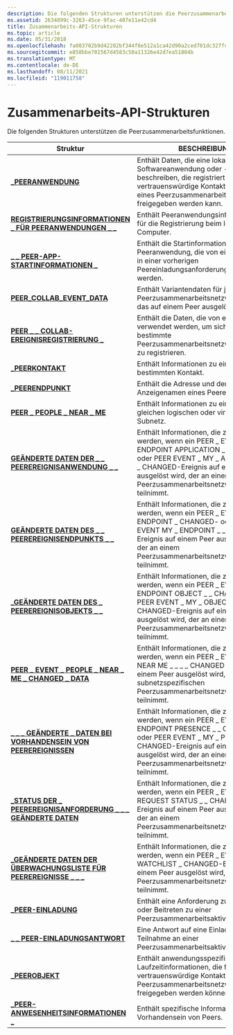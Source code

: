 ```yaml
---
description: Die folgenden Strukturen unterstützen die Peerzusammenarbeitsfunktionen. StructureDescriptionPEER \_ APPLICATIONContains-Daten, die eine lokal installierte Softwareanwendung oder -komponente beschreiben, die registriert und für vertrauenswürdige Kontakte innerhalb eines Peerzusammenarbeitsnetzwerks freigegeben werden kann. PEER APPLICATION REGISTRATION INFOInformationen zur \_ \_ \_ Peeranwendung für die Registrierung beim lokalen Computer. PEER \_ APP \_ LAUNCH \_ INFOContains the peer application launch information provided by a contact in a previous peer invite request. (PEER-APP-STARTINFORMATIONENInformationen zum Starten der Peeranwendungsanwendung, die von einem Kontakt in einer vorherigen Peereinladungsanforderung bereitgestellt wurden. PEER \_ COLLAB \_ EVENT \_ DATAContains variant data for each possible peer collaboration network event raised on a peer. PEER \_ COLLAB \_ EVENT REGISTRATIONBezieht sich auf die \_ Daten, die von einem Peer verwendet werden, um sich für bestimmte Peerzusammenarbeitsnetzwerkereignisse zu registrieren. PEER \_ CONTACTInformationen zu einem bestimmten Kontakt. \_PEERENDPUNKT Enthält die Adresse und den Anzeigenamen eines Peerendpunkts. PEER \_ PEOPLE \_ NEAR \_ MEInformationen zu einem Peer im gleichen logischen oder virtuellen Subnetz. PEER \_ EVENT APPLICATION CHANGED \_ \_ \_ DATAContains-Informationen, die zurückgegeben werden, wenn ein PEER \_ EVENT ENDPOINT APPLICATION \_ \_ \_ CHANGED- oder PEER EVENT MY APPLICATION \_ \_ \_ \_ CHANGED-Ereignis auf einem Peer ausgelöst wird, der an einem Peerzusammenarbeitsnetzwerk teilnimmt. PEER \_ EVENT ENDPOINT CHANGED \_ \_ \_ DATAContains-Informationen, die zurückgegeben werden, wenn ein PEER \_ EVENT ENDPOINT \_ \_ CHANGED- oder PEER EVENT MY \_ ENDPOINT \_ \_ \_ CHANGED-Ereignis auf einem Peer ausgelöst wird, der an einem Peerzusammenarbeitsnetzwerk teilnimmt. PEER \_ EVENT OBJECT CHANGED \_ \_ \_ DATAContains-Informationen, die zurückgegeben werden, wenn ein PEER \_ EVENT ENDPOINT OBJECT \_ \_ \_ CHANGED- oder PEER EVENT MY OBJECT \_ \_ \_ \_ CHANGED-Ereignis auf einem Peer ausgelöst wird, der an einem Peerzusammenarbeitsnetzwerk teilnimmt. PEER \_ EVENT PEOPLE NEAR ME CHANGED \_ \_ \_ \_ \_ DATABezieht Informationen ein, die zurückgegeben werden, wenn ein PEER \_ EVENT PEOPLE NEAR ME \_ \_ \_ \_ CHANGED-Ereignis auf einem Peer ausgelöst wird, der an einem subnetzspezifischen Peerzusammenarbeitsnetzwerk teilnimmt. PEER \_ EVENT PRESENCE CHANGED \_ \_ \_ DATAContains-Informationen, die zurückgegeben werden, wenn ein PEER \_ EVENT ENDPOINT PRESENCE \_ \_ \_ CHANGED- oder PEER EVENT MY PRESENCE \_ \_ \_ \_ CHANGED-Ereignis auf einem Peer ausgelöst wird, der an einem Peerzusammenarbeitsnetzwerk teilnimmt. PEER \_ EVENT REQUEST STATUS CHANGED \_ \_ \_ \_ DATAInformationen, die zurückgegeben werden, wenn ein PEER \_ EVENT REQUEST STATUS \_ \_ \_ CHANGED-Ereignis auf einem Peer ausgelöst wird, der an einem Peerzusammenarbeitsnetzwerk teilnimmt. PEER \_ EVENT \_ WATCHLIST CHANGED \_ \_ DATAContains-Informationen, die zurückgegeben werden, wenn ein PEER \_ EVENT \_ WATCHLIST \_ CHANGED-Ereignis auf einem Peer ausgelöst wird, der an einem Peerzusammenarbeitsnetzwerk teilnimmt. PEER \_ INVITATIONContains eine Anforderung zum Initiieren oder Beitreten zu einer Peerzusammenarbeitsaktivität. PEER \_ INVITATION RESPONSE Eine Antwort auf eine Einladung zur Teilnahme an einer \_ Peerzusammenarbeitsaktivität. PEER \_ OBJECT Enthält anwendungsspezifische Laufzeitinformationen, die für vertrauenswürdige Kontakte in einem Peerzusammenarbeitsnetzwerk freigegeben werden können. PEER PRESENCE INFOInformationen zum \_ Vorhandensein bestimmter \_ Peers.
ms.assetid: 2634899c-3263-45ce-9fac-407e11e42cd4
title: Zusammenarbeits-API-Strukturen
ms.topic: article
ms.date: 05/31/2018
ms.openlocfilehash: fa003702b9d42202bf344f6e512a1ca42d90a2ced701dc327fdc91eefb8fdcb9
ms.sourcegitcommit: e858bbe701567d4583c50a11326e42d7ea51804b
ms.translationtype: MT
ms.contentlocale: de-DE
ms.lasthandoff: 08/11/2021
ms.locfileid: "119011758"
---
```

# <a name="collaboration-api-structures"></a>Zusammenarbeits-API-Strukturen

Die folgenden Strukturen unterstützen die Peerzusammenarbeitsfunktionen.

| Struktur                                                                                      | BESCHREIBUNG                                                                                                                                                                                        |
|------------------------------------------------------------------------------------------------|----------------------------------------------------------------------------------------------------------------------------------------------------------------------------------------------------|
| [**\_PEERANWENDUNG**](/windows/desktop/api/P2P/ns-p2p-peer_application)                                                  | Enthält Daten, die eine lokal installierte Softwareanwendung oder -komponente beschreiben, die registriert und für vertrauenswürdige Kontakte innerhalb eines Peerzusammenarbeitsnetzwerks freigegeben werden kann.                        |
| [**REGISTRIERUNGSINFORMATIONEN \_ FÜR PEERANWENDUNGEN \_ \_**](/windows/desktop/api/P2P/ns-p2p-peer_application_registration_info)            | Enthält Peeranwendungsinformationen für die Registrierung beim lokalen Computer.                                                                                                                    |
| [**\_ \_ PEER-APP-STARTINFORMATIONEN \_**](/windows/desktop/api/P2P/ns-p2p-peer_app_launch_info)                                        | Enthält die Startinformationen der Peeranwendung, die von einem Kontakt in einer vorherigen Peereinladungsanforderung bereitgestellt werden.                                                                              |
| [**PEER_COLLAB_EVENT_DATA**](/windows/win32/api/p2p/ns-p2p-peer_collab_event_data-r1)                                    | Enthält Variantendaten für jedes mögliche Peerzusammenarbeitsnetzwerkereignis, das auf einem Peer ausgelöst wird.                                                                                                         |
| [**PEER \_ \_ COLLAB-EREIGNISREGISTRIERUNG \_**](/windows/desktop/api/P2P/ns-p2p-peer_collab_event_registration)                    | Enthält die Daten, die von einem Peer verwendet werden, um sich für bestimmte Peerzusammenarbeitsnetzwerkereignisse zu registrieren.                                                                                                       |
| [**\_PEERKONTAKT**](/windows/desktop/api/P2P/ns-p2p-peer_contact)                                                          | Enthält Informationen zu einem bestimmten Kontakt.                                                                                                                                                     |
| [**\_PEERENDPUNKT**](/windows/desktop/api/P2P/ns-p2p-peer_endpoint)                                                        | Enthält die Adresse und den Anzeigenamen eines Peerendpunkts.                                                                                                                                         |
| [**PEER \_ PEOPLE \_ NEAR \_ ME**](/windows/desktop/api/P2P/ns-p2p-peer_people_near_me)                                          | Enthält Informationen zu einem Peer im gleichen logischen oder virtuellen Subnetz.                                                                                                                           |
| [**GEÄNDERTE DATEN DER \_ \_ PEEREREIGNISANWENDUNG \_ \_**](/windows/desktop/api/P2P/ns-p2p-peer_event_application_changed_data)         | Enthält Informationen, die zurückgegeben werden, wenn ein PEER \_ EVENT \_ ENDPOINT APPLICATION \_ \_ CHANGED- oder PEER EVENT \_ MY \_ APPLICATION \_ \_ CHANGED-Ereignis auf einem Peer ausgelöst wird, der an einem Peerzusammenarbeitsnetzwerk teilnimmt. |
| [**GEÄNDERTE DATEN DES \_ \_ PEEREREIGNISENDPUNKTS \_ \_**](/windows/desktop/api/P2P/ns-p2p-peer_event_endpoint_changed_data)               | Enthält Informationen, die zurückgegeben werden, wenn ein PEER \_ EVENT \_ ENDPOINT \_ CHANGED- oder PEER EVENT MY \_ ENDPOINT \_ \_ \_ CHANGED-Ereignis auf einem Peer ausgelöst wird, der an einem Peerzusammenarbeitsnetzwerk teilnimmt.                 |
| [**\_GEÄNDERTE DATEN DES \_ PEEREREIGNISOBJEKTS \_ \_**](/windows/desktop/api/P2P/ns-p2p-peer_event_object_changed_data)                   | Enthält Informationen, die zurückgegeben werden, wenn ein PEER \_ EVENT \_ ENDPOINT OBJECT \_ \_ CHANGED- oder PEER EVENT \_ MY \_ OBJECT \_ \_ CHANGED-Ereignis auf einem Peer ausgelöst wird, der an einem Peerzusammenarbeitsnetzwerk teilnimmt.           |
| [**PEER \_ EVENT \_ PEOPLE \_ NEAR \_ ME \_ CHANGED \_ DATA**](/windows/desktop/api/P2P/ns-p2p-peer_event_people_near_me_changed_data) | Enthält Informationen, die zurückgegeben werden, wenn ein PEER \_ EVENT PEOPLE NEAR ME \_ \_ \_ \_ CHANGED-Ereignis auf einem Peer ausgelöst wird, der an einem subnetzspezifischen Peerzusammenarbeitsnetzwerk teilnimmt.                               |
| [**\_ \_ \_ GEÄNDERTE \_ DATEN BEI VORHANDENSEIN VON PEEREREIGNISSEN**](/windows/desktop/api/P2P/ns-p2p-peer_event_presence_changed_data)               | Enthält Informationen, die zurückgegeben werden, wenn ein PEER \_ EVENT \_ ENDPOINT PRESENCE \_ \_ CHANGED- oder PEER EVENT \_ MY \_ PRESENCE \_ \_ CHANGED-Ereignis auf einem Peer ausgelöst wird, der an einem Peerzusammenarbeitsnetzwerk teilnimmt.       |
| [**\_STATUS DER \_ PEEREREIGNISANFORDERUNG \_ \_ \_ GEÄNDERTE DATEN**](/windows/desktop/api/P2P/ns-p2p-peer_event_request_status_changed_data)  | Enthält Informationen, die zurückgegeben werden, wenn ein PEER \_ EVENT \_ REQUEST STATUS \_ \_ CHANGED-Ereignis auf einem Peer ausgelöst wird, der an einem Peerzusammenarbeitsnetzwerk teilnimmt.                                                |
| [**\_GEÄNDERTE DATEN DER ÜBERWACHUNGSLISTE FÜR PEEREREIGNISSE \_ \_ \_**](/windows/desktop/api/P2P/ns-p2p-peer_event_watchlist_changed_data)             | Enthält Informationen, die zurückgegeben werden, wenn ein PEER \_ EVENT \_ WATCHLIST \_ CHANGED-Ereignis auf einem Peer ausgelöst wird, der an einem Peerzusammenarbeitsnetzwerk teilnimmt.                                                      |
| [**\_PEER-EINLADUNG**](/windows/desktop/api/P2P/ns-p2p-peer_invitation)                                                    | Enthält eine Anforderung zum Initiieren oder Beitreten zu einer Peerzusammenarbeitsaktivität.                                                                                                                              |
| [**\_ \_ PEER-EINLADUNGSANTWORT**](/windows/desktop/api/P2P/ns-p2p-peer_invitation_response)                                 | Eine Antwort auf eine Einladung zur Teilnahme an einer Peerzusammenarbeitsaktivität.                                                                                                                                 |
| [**\_PEEROBJEKT**](/windows/desktop/api/P2P/ns-p2p-peer_object)                                                            | Enthält anwendungsspezifische Laufzeitinformationen, die für vertrauenswürdige Kontakte in einem Peerzusammenarbeitsnetzwerk freigegeben werden können.                                                                   |
| [**\_PEER-ANWESENHEITSINFORMATIONEN \_**](/windows/desktop/api/P2P/ns-p2p-peer_presence_info)                                             | Enthält spezifische Informationen zum Vorhandensein von Peers.                                                                                                                                                       |



 

 

 



